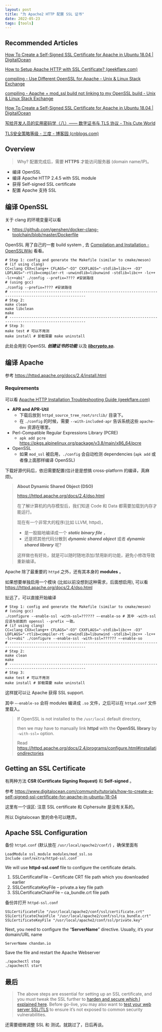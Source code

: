 ```yaml
---
layout: post
title: "为 Apache2 HTTP 配置 SSL 证书"
date: 2022-05-23
tags: [tools]
---
```


## Recommended Articles  

[How To Create a Self-Signed SSL Certificate for Apache in Ubuntu 18.04 | DigitalOcean](https://www.digitalocean.com/community/tutorials/how-to-create-a-self-signed-ssl-certificate-for-apache-in-ubuntu-18-04)

[How to Setup Apache HTTP with SSL Certificate? (geekflare.com)](https://geekflare.com/apache-setup-ssl-certificate/)

[compiling - Use Different OpenSSL for Apache - Unix & Linux Stack Exchange](https://unix.stackexchange.com/questions/532510/use-different-openssl-for-apache)

[compiling - Apache + mod_ssl build not linking to my OpenSSL build - Unix & Linux Stack Exchange](https://unix.stackexchange.com/questions/465417/apache-mod-ssl-build-not-linking-to-my-openssl-build)

[How To Create a Self-Signed SSL Certificate for Apache in Ubuntu 18.04 | DigitalOcean](https://www.digitalocean.com/community/tutorials/how-to-create-a-self-signed-ssl-certificate-for-apache-in-ubuntu-18-04)

[写给开发人员的实用密码学（八）—— 数字证书与 TLS 协议 - This Cute World](https://thiscute.world/posts/about-tls-cert/#2-生成-ecc-证书链)

[TLS安全策略等级 - 三度 - 博客园 (cnblogs.com)](https://www.cnblogs.com/sanduzxcvbnm/p/16173529.html)

## Overview

> Why? 配置完成后，需要 **HTTPS** 才能访问服务器 (domain name/IP)。

- 编译 OpenSSL 
- 编译 Apache HTTP 2.4.5 with SSL module 
- 获得 Self-signed SSL certificate 
- 配置 Apache 支持 SSL 

## 编译 OpenSSL

关于 clang 的环境变量可以看

- <https://github.com/genshen/docker-clang-toolchain/blob/master/Dockerfile>

OpenSSL 用了自己的一套 build system , 去 [Compilation and Installation - OpenSSLWiki](https://wiki.openssl.org/index.php/Compilation_and_Installation) 看看。

```shell
# Step 1: config and generate the Makefile (similar to cmake/meson)
# (if using clang)
CC=clang CXX=clang++ CFLAGS="-O3" CXXFLAGS="-stdlib=libc++ -O3" LDFLAGS="-rtlib=compiler-rt -unwindlib=libunwind -stdlib=libc++ -lc++ -lc++abi" ./config --prefix=???? #安装路径
# (using gcc)
./config --prefix=???? #安装路径
# ---------------------------------------------------------------------------------------------------------
# Step 2: 
make clean
make libclean
make 
# ---------------------------------------------------------------------------------------------------------
# Step 3:
make test # 可以不用测
make install # 卸载需要 make uninstall 
```

此处会用到 OpenSSL ***创建证书的功能*** 以及 ***[libcrypto.so](https://www.openssl.org/docs/man3.0/man7/crypto.html).*** 

## 编译 Apache 

参考 <https://httpd.apache.org/docs/2.4/install.html>

### Requirements

可以看 [Apache HTTP Installation Troubleshooting Guide (geekflare.com)](https://geekflare.com/apache-installation-troubleshooting/)

- **APR and APR-Util** 
  - 下载后放到 `httpd_source_tree_root/srclib/` 目录下。
  - 在 `./config` 的时候，需要 `--with-included-apr` 告诉系统这些 `apache-dev` 资源在哪里。
- Perl-Compatible Regular Expressions Library (PCRE) 
  - `apk add pcre`  <https://pkgs.alpinelinux.org/package/v3.8/main/x86_64/pcre>
- OpenSSL
  - 如果 `mod_ssl` 被启用，`./config` 会自动检测 dependencies (`apk add` 或者像上面那样编译 OpenSSL)

下载好源代码后，依旧需要配置(估计是是想搞 cross-platform 的编译，真麻烦)。

> **About Dynamic Shared Object (DSO)**
>
> <https://httpd.apache.org/docs/2.4/dso.html>
>
> 在了解计算机的内存模型后，我们知道 Code 和 Data 都需要加载到内存才能运行。
>
> 现在有一个非常大的程序(比如 LLVM, httpd)，
>
> - 是一股脑地编译成一个 ***static binary file*** ，
> - 还是把其他代码分散到 ***dynamic shared object*** 或者 ***dynamic shared library*** 呢?  
>
> 这样做也有好处，就是可以随时随地添加/禁用新的功能，避免小修改导致重新编译。

Apache 除了最重要的 `httpd` 之外，还有其本身的 **modules** 。

如果想要单独启用一个模块 (比如以前没想到这种需求，后面想启用), 可以看 <https://httpd.apache.org/docs/2.4/dso.html>

扯远了，可以直接开始编译

```shell
# Step 1: config and generate the Makefile (similar to cmake/meson)
# (using gcc)
./configure --enable-ssl -with-ssl=?????? –-enable-so # 其中 -with-ssl 应该与前面的 openssl --prefix 一致。
# (if using clang)
CC=clang CXX=clang++ CFLAGS="-O3" CXXFLAGS="-stdlib=libc++ -O3" LDFLAGS="-rtlib=compiler-rt -unwindlib=libunwind -stdlib=libc++ -lc++ -lc++abi" ./configure --enable-ssl -with-ssl=?????? –-enable-so
# ---------------------------------------------------------------------------------------------------------
# Step 2: 
make clean
make 
# ---------------------------------------------------------------------------------------------------------
# Step 3:
make test # 可以不用测
make install # 卸载需要 make uninstall 
```

这样就可以让 Apache 获得  SSL support.

其中 `–-enable-so` 会将 modules 编译成 `.so` 文件，之后可以在 `httpd.conf` 文件里载入。

> If OpenSSL is not installed to the `/usr/local` default directory, 
>
> then we may have to manually link **httpd** with the **OpenSSL library** by `-with-ssl=` option. 
>
> Read <https://httpd.apache.org/docs/2.4/programs/configure.html#installationdirectories>

## Getting an SSL Certificate

有两种方法  **CSR (Certificate Signing Request)** 和 **Self-signed** 。

参考 <https://www.digitalocean.com/community/tutorials/how-to-create-a-self-signed-ssl-certificate-for-apache-in-ubuntu-18-04>

这里有一个误区: 注意 SSL certificate 和 Ciphersuite 是没有关系的。

所以 Digitalocean 里的命令可以瞎弄。

## Apache SSL Configuration

备份 `httpd.conf` (默认放在 `/usr/local/apache2/conf/`) ，确保里面有

```
LoadModule ssl_module modules/mod_ssl.so 
Include conf/extra/httpd-ssl.conf
```

We will use **httpd-ssl.conf** file to configure the certificate details. 

1. SSLCertificateFile – Certificate CRT file path which you downloaded earlier
2. SSLCertificateKeyFile – private.a key file path
3. SSLCertificateChainFile – ca_bundle.crt file path

备份并打开 `httpd-ssl.conf`

```
SSLCertificateFile "/usr/local/apache2/conf/ssl/certificate.crt"
SSLCertificateChainFile "/usr/local/apache2/conf/ssl/ca_bundle.crt"
SSLCertificateKeyFile "/usr/local/apache2/conf/ssl/private.key"
```

Next, you need to configure the “**ServerName**” directive. Usually, it’s your domain/URL name

```
ServerName chandan.io
```

Save the file and restart the Apache Webserver

```
./apachectl stop 
./apachectl start
```

## 最后

>The above steps are essential for setting up an SSL certificate, and you must tweak the SSL further to [harden and secure which I explained here](https://geekflare.com/apache-web-server-hardening-security/#5-SSL). Before go-live, you may also want to [test your web server SSL/TLS](https://geekflare.com/ssl-test-certificate/) to ensure it’s not exposed to common security vulnerabilities.

还需要细微调整 SSL 和 测试。就跳过了，日后再谈。
